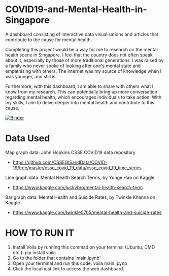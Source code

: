 # COVID19-and-Mental-Health-in-Singapore
A dashboard consisting of interactive data visualisations and articles that contribute to the cause for mental health.

Completing this project would be a way for me to research on the mental health scene in Singapore. I feel that the country does not often speak about it, especially by those of more traditional generations. I was raised by a family who never spoke of looking after one's mental state and empathising with others. The internet was my source of knowledge when I was younger, and still is.

Furthermore, with this dashboard, I am able to share with others what I know from my research. This can potentially bring up more conversation regarding mental health, which encourages individuals to take action. With my skills, I aim to delve deeper into mental health and contribute to this cause.

[![Binder](https://mybinder.org/badge_logo.svg)](https://mybinder.org/v2/gh/petpeevephobia/COVID19-and-Mental-Health-in-Singapore/main?filepath=%2Fvoila%2Frender%2Fmain.ipynb)

# Data Used
Map graph data: John Hopkins CSSE COVID19 data repository
- https://github.com/CSSEGISandData/COVID-19/tree/master/csse_covid_19_data/csse_covid_19_time_series

Line graph data: Mental Health Search Terms, by Yunge Hao on Kaggle
- https://www.kaggle.com/luckybro/mental-health-search-term

Bar graph data: Mental Health and Suicide Rates, by Twinkle Khanna on Kaggle
- https://www.kaggle.com/twinkle0705/mental-health-and-suicide-rates

# HOW TO RUN IT
1. Install Voila by running this commad on your terminal (Ubuntu, CMD etc.): pip install voila
2. Go to the folder that contains 'main.ipynb'
3. Open your terminal and run this code: voila main.ipynb
4. Click the localhost link to access the web dashboard.
